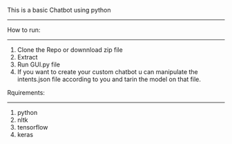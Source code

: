This is a basic Chatbot using python
*************************************

How to run:
*************************************
1. Clone the Repo or downnload zip file
2. Extract
3. Run GUI.py file
4. If you want to create your custom chatbot u can manipulate the intents.json file according to you and tarin the model on that file.


Rquirements:
**************************************
1. python
2. nltk
3. tensorflow
4. keras
